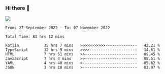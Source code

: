 ### Hi there 👋

<!--<a href="https://github.com/search?o=desc&q=author%3Abushiyi&s=committer-date&type=Commits">-->
<!--    <img align="center" height = "178" src="https://github-readme-stats.vercel.app/api?username=bushiyi&count_private=true&show_icons=true&theme=noctis_minimus&hide=contribs&include_all_commits=true" />-->
<!--</a>-->
<!--<a href="https://github.com/bushiyi?tab=repositories">-->
<!--    <img align="center" height = "178" src="https://github-readme-stats.vercel.app/api/top-langs/?username=bushiyi&count_private=true&theme=noctis_minimus" />-->
<!--</a>-->
 
<!-- [![Ashutosh's github activity graph](https://activity-graph.herokuapp.com/graph?username=bushiyi&theme=react&bg_color=1B2932&point=698B69&line=698B69)](https://github.com/ashutosh00710/github-readme-activity-graph)
 -->


![](https://raw.githubusercontent.com/bushiyi/bushiyi/master/assets/github-contribution-grid-snake.svg)

<!--START_SECTION:waka-->

```text
From: 27 September 2022 - To: 07 November 2022

Total Time: 83 hrs 12 mins

Kotlin           35 hrs 7 mins   >>>>>>>>>>>--------------   42.21 %
TypeScript       12 hrs 9 mins   >>>>---------------------   14.61 %
HTML             7 hrs 51 mins   >>-----------------------   09.45 %
JavaScript       7 hrs 4 mins    >>-----------------------   08.51 %
YAML             4 hrs 40 mins   >------------------------   05.62 %
JSON             3 hrs 18 mins   >------------------------   03.97 %
```

<!--END_SECTION:waka-->

